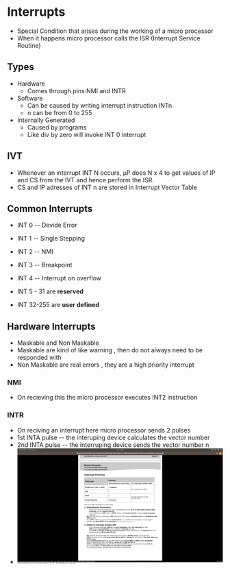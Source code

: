 # Interrupts

- Special Condition that arises during the working of a micro processor
- When it happens micro processor calls the ISR (Interrupt Service Routine)

## Types
- Hardware
    - Comes through pins:NMI and INTR
- Software
    - Can be caused by writing interrupt instruction INTn
    - n can be from 0 to 255
- Internally Generated
    - Caused by programs
    - Like div by zero will invoke INT 0 interrupt

## IVT
- Whenever an interrupt INT N occurs, µP does N x 4 to get values of IP and CS from the IVT and hence perform the ISR.
- CS and IP adresses of INT n are stored in Interrupt Vector Table

## Common Interrupts
- INT 0 -- Devide Error
- INT 1 -- Single Stepping
- INT 2 -- NMI
- INT 3 -- Breakpoint
- INT 4 -- Interrupt on overflow

- INT 5 - 31 are **reserved**
- INT 32-255 are **user defined**

## Hardware Interrupts
- Maskable and Non Maskable
- Maskable are kind of like warning , then do not always need to be responded with
- Non Maskable are real errors , they are a high priority interrupt

### NMI 
- On recieving this the micro processor executes INT2 instruction

### INTR
- On reciving an interrupt here micro processor sends 2 pulses
- 1st INTA pulse -- the interuping device calculates the vector number
- 2nd INTA pulse -- the interruping device sends the vector number n
- ![intr_priorities](intr_priorities.jpg)
